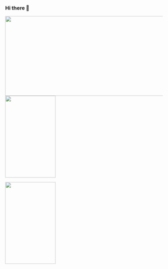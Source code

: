 ### Hi there 👋

<!--
**1624144457/1624144457** is a ✨ _special_ ✨ repository because its `README.md` (this file) appears on your GitHub profile.

Here are some ideas to get you started:

- 🔭 I’m currently working on ...
- 🌱 I’m currently learning ...
- 👯 I’m looking to collaborate on ...
- 🤔 I’m looking for help with ...
- 💬 Ask me about ...
- 📫 How to reach me: ...
- 😄 Pronouns: ...
- ⚡ Fun fact: ...
-->
<a href="https://dev.aspecta.id/u/daimajia" target="_blank"><img src="https://image-generator.dev.aspecta.id/generate?url=https%3A%2F%2Fdev.aspecta.id%2Fu%2Fdaimajia%2Fshare-images%2Fprofile&w=1042&h=510&dpr=2&filename=aspecta-daimajia-profile.png" width="521" height="255" /></a>
<a href="https://dev.aspecta.id/u/daimajia" target="_blank"><img src="https://image-generator.dev.aspecta.id/generate?url=https%3A%2F%2Fdev.aspecta.id%2Fu%2Fdaimajia%2Fshare-images%2Fprofile-skills&w=322&h=524&dpr=2&filename=aspecta-daimajia-profile-skills.png" width="161" height="262" /></a>


<a href="https://dev.aspecta.id/u/daimajia" target="_blank"><img src="https://image-generator.dev.aspecta.id/generate?url=https%3A%2F%2Fdev.aspecta.id%2Fu%2Fdaimajia%2Fshare-images%2Fprofile-interests&w=322&h=524&dpr=2&filename=aspecta-daimajia-profile-interests.png" width="161" height="262" /></a>
